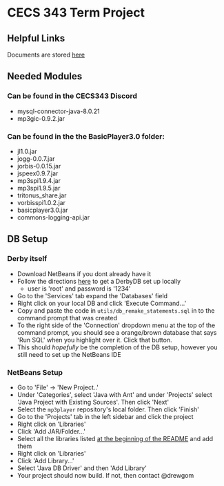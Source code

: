 # CECS 343 Term Project

## Helpful Links
Documents are stored [here](https://drive.google.com/drive/folders/1DOkwGmKIIz9Kv6WdBLH3gYagA-zSxSuJ?usp=sharing)

## Needed Modules
### Can be found in the CECS343 Discord
- mysql-connector-java-8.0.21
- mp3gic-0.9.2.jar
### Can be found in the the BasicPlayer3.0 folder:
- jl1.0.jar
- jogg-0.0.7.jar
- jorbis-0.0.15.jar
- jspeex0.9.7.jar
- mp3spi1.9.4.jar
- mp3spi1.9.5.jar
- tritonus_share.jar
- vorbisspi1.0.2.jar
- basicplayer3.0.jar
- commons-logging-api.jar


## DB Setup
### Derby itself
- Download NetBeans if you dont already have it
- Follow the directions [here](https://web.csulb.edu/~mopkins/cecs323/netbeans.shtml) to get a DerbyDB set up locally
	- user is 'root' and password is '1234'
- Go to the 'Services' tab expand the 'Databases' field
- Right click on your local DB and click 'Execute Command...'
- Copy and paste the code in `utils/db_remake_statements.sql` in to the command prompt that was created
- To the right side of the 'Connection' dropdown menu at the top of the command prompt, you should see a orange/brown database that says 'Run SQL' when you highlight over it. Click that button.
- This should *hopefully* be the completion of the DB setup, however you still need to set up the NetBeans IDE
### NetBeans Setup
- Go to 'File' -> 'New Project..'
- Under 'Categories', select 'Java with Ant' and under 'Projects' select 'Java Project with Existing Sources'. Then click 'Next'
- Select the `mp3player` repository's local folder. Then click 'Finish'
- Go to the 'Projects' tab in the left sidebar and click the project
- Right click on 'Libraries'
- Click 'Add JAR/Folder...'
- Select all the libraries listed [at the beginning of the README](https://github.com/drewgom/mp3player/blob/master/README.md#needed-modules) and add them
- Right click on 'Libraries'
- Click 'Add Library...'
- Select 'Java DB Driver' and then 'Add Library'
- Your project should now build. If not, then contact @drewgom
